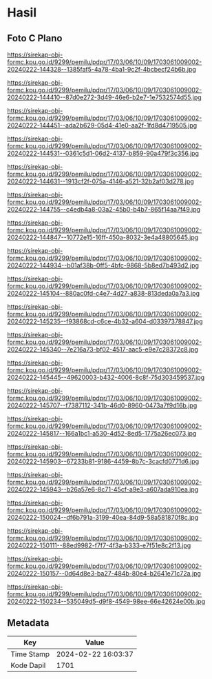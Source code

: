 # Hasil

## Foto C Plano

https://sirekap-obj-formc.kpu.go.id/9299/pemilu/pdpr/17/03/06/10/09/1703061009002-20240222-144328--1385faf5-4a78-4ba1-9c2f-4bcbecf24b6b.jpg

https://sirekap-obj-formc.kpu.go.id/9299/pemilu/pdpr/17/03/06/10/09/1703061009002-20240222-144410--87d0e272-3d49-46e6-b2e7-1e7532574d55.jpg

https://sirekap-obj-formc.kpu.go.id/9299/pemilu/pdpr/17/03/06/10/09/1703061009002-20240222-144451--ada2b629-05d4-41e0-aa2f-1fd8d4719505.jpg

https://sirekap-obj-formc.kpu.go.id/9299/pemilu/pdpr/17/03/06/10/09/1703061009002-20240222-144531--0361c5d1-06d2-4137-b859-90a479f3c356.jpg

https://sirekap-obj-formc.kpu.go.id/9299/pemilu/pdpr/17/03/06/10/09/1703061009002-20240222-144631--1913cf2f-075a-4146-a521-32b2af03d278.jpg

https://sirekap-obj-formc.kpu.go.id/9299/pemilu/pdpr/17/03/06/10/09/1703061009002-20240222-144755--c4edb4a8-03a2-45b0-b4b7-865f14aa7f49.jpg

https://sirekap-obj-formc.kpu.go.id/9299/pemilu/pdpr/17/03/06/10/09/1703061009002-20240222-144847--10772e15-16ff-450a-8032-3e4a48805645.jpg

https://sirekap-obj-formc.kpu.go.id/9299/pemilu/pdpr/17/03/06/10/09/1703061009002-20240222-144934--b01af38b-0ff5-4bfc-9868-5b8ed7b493d2.jpg

https://sirekap-obj-formc.kpu.go.id/9299/pemilu/pdpr/17/03/06/10/09/1703061009002-20240222-145104--880ac0fd-c4e7-4d27-a838-813deda0a7a3.jpg

https://sirekap-obj-formc.kpu.go.id/9299/pemilu/pdpr/17/03/06/10/09/1703061009002-20240222-145235--f93868cd-c6ce-4b32-a604-d03397378847.jpg

https://sirekap-obj-formc.kpu.go.id/9299/pemilu/pdpr/17/03/06/10/09/1703061009002-20240222-145340--7e216a73-bf02-4517-aac5-e9e7c28372c8.jpg

https://sirekap-obj-formc.kpu.go.id/9299/pemilu/pdpr/17/03/06/10/09/1703061009002-20240222-145445--49620003-b432-4006-8c8f-75d303459537.jpg

https://sirekap-obj-formc.kpu.go.id/9299/pemilu/pdpr/17/03/06/10/09/1703061009002-20240222-145707--f7387112-341b-46d0-8960-0473a7f9d16b.jpg

https://sirekap-obj-formc.kpu.go.id/9299/pemilu/pdpr/17/03/06/10/09/1703061009002-20240222-145817--166a1bc1-a530-4d52-8ed5-1775a26ec073.jpg

https://sirekap-obj-formc.kpu.go.id/9299/pemilu/pdpr/17/03/06/10/09/1703061009002-20240222-145903--67233b81-9186-4459-8b7c-3cacfd0771d6.jpg

https://sirekap-obj-formc.kpu.go.id/9299/pemilu/pdpr/17/03/06/10/09/1703061009002-20240222-145943--b26a57e6-8c71-45cf-a9e3-a607ada910ea.jpg

https://sirekap-obj-formc.kpu.go.id/9299/pemilu/pdpr/17/03/06/10/09/1703061009002-20240222-150024--df6b791a-3199-40ea-84d9-58a581870f8c.jpg

https://sirekap-obj-formc.kpu.go.id/9299/pemilu/pdpr/17/03/06/10/09/1703061009002-20240222-150111--88ed9982-f7f7-4f3a-b333-e7f51e8c2f13.jpg

https://sirekap-obj-formc.kpu.go.id/9299/pemilu/pdpr/17/03/06/10/09/1703061009002-20240222-150157--0d64d8e3-ba27-484b-80e4-b2641e71c72a.jpg

https://sirekap-obj-formc.kpu.go.id/9299/pemilu/pdpr/17/03/06/10/09/1703061009002-20240222-150234--535049d5-d9f8-4549-98ee-66e42624e00b.jpg


## Metadata

| Key        | Value               |
| ---------- | ------------------- |
| Time Stamp | 2024-02-22 16:03:37 |
| Kode Dapil | 1701                |



